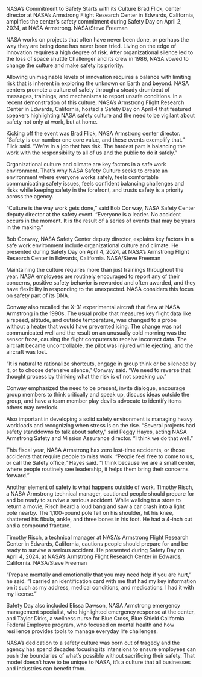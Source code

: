 NASA’s Commitment to Safety Starts with its Culture 
 Brad Flick, center director at NASA’s Armstrong Flight Research Center in Edwards, California, amplifies the center’s safety commitment during Safety Day on April 2, 2024, at NASA Armstrong. NASA/Steve Freeman

NASA works on projects that often have never been done, or perhaps the way they are being done has never been tried. Living on the edge of innovation requires a high degree of risk. After organizational silence led to the loss of space shuttle Challenger and its crew in 1986, NASA vowed to change the culture and make safety its priority.

Allowing unimaginable levels of innovation requires a balance with limiting risk that is inherent in exploring the unknown on Earth and beyond. NASA centers promote a culture of safety through a steady drumbeat of messages, trainings, and mechanisms to report unsafe conditions. In a recent demonstration of this culture, NASA’s Armstrong Flight Research Center in Edwards, California, hosted a Safety Day on April 4 that featured speakers highlighting NASA safety culture and the need to be vigilant about safety not only at work, but at home.

Kicking off the event was Brad Flick, NASA Armstrong center director. “Safety is our number one core value, and these events exemplify that.” Flick said. “We’re in a job that has risk. The hardest part is balancing the work with the responsibility to all of us and the public to do it safely.”

Organizational culture and climate are key factors in a safe work environment. That’s why NASA Safety Culture seeks to create an environment where everyone works safely, feels comfortable communicating safety issues, feels confident balancing challenges and risks while keeping safety in the forefront, and trusts safety is a priority across the agency.

“Culture is the way work gets done,” said Bob Conway, NASA Safety Center deputy director at the safety event. “Everyone is a leader. No accident occurs in the moment. It is the result of a series of events that may be years in the making.”

Bob Conway, NASA Safety Center deputy director, explains key factors in a safe work environment include organizational culture and climate. He presented during Safety Day on April 4, 2024, at NASA’s Armstrong Flight Research Center in Edwards, California. NASA/Steve Freeman

Maintaining the culture requires more than just trainings throughout the year. NASA employees are routinely encouraged to report any of their concerns, positive safety behavior is rewarded and often awarded, and they have flexibility in responding to the unexpected. NASA considers this focus on safety part of its DNA.

Conway also recalled the X-31 experimental aircraft that flew at NASA Armstrong in the 1990s. The usual probe that measures key flight data like airspeed, altitude, and outside temperature, was changed to a probe without a heater that would have prevented icing. The change was not communicated well and the result on an unusually cold morning was the sensor froze, causing the flight computers to receive incorrect data. The aircraft became uncontrollable, the pilot was injured while ejecting, and the aircraft was lost.

“It is natural to rationalize shortcuts, engage in group think or be silenced by it, or to choose defensive silence,” Conway said. “We need to reverse that thought process by thinking what the risk is of not speaking up.”

Conway emphasized the need to be present, invite dialogue, encourage group members to think critically and speak up, discuss ideas outside the group, and have a team member play devil’s advocate to identify items others may overlook.

Also important in developing a solid safety environment is managing heavy workloads and recognizing when stress is on the rise. “Several projects had safety standdowns to talk about safety,” said Peggy Hayes, acting NASA Armstrong Safety and Mission Assurance director. “I think we do that well.”

This fiscal year, NASA Armstrong has zero lost-time accidents, or those accidents that require people to miss work. “People feel free to come to us, or call the Safety office,” Hayes said. “I think because we are a small center, where people routinely see leadership, it helps them bring their concerns forward.”

Another element of safety is what happens outside of work. Timothy Risch, a NASA Armstrong technical manager, cautioned people should prepare for and be ready to survive a serious accident. While walking to a store to return a movie, Risch heard a loud bang and saw a car crash into a light pole nearby. The 1,100-pound pole fell on his shoulder, hit his knee, shattered his fibula, ankle, and three bones in his foot. He had a 4-inch cut and a compound fracture.

Timothy Risch, a technical manager at NASA’s Armstrong Flight Research Center in Edwards, California, cautions people should prepare for and be ready to survive a serious accident. He presented during Safety Day on April 4, 2024, at NASA’s Armstrong Flight Research Center in Edwards, California. NASA/Steve Freeman

“Prepare mentally and emotionally that you may need help if you are hurt,” he said. “I carried an identification card with me that had my key information on it such as my address, medical conditions, and medications. I had it with my license.”

Safety Day also included Elissa Dawson, NASA Armstrong emergency management specialist, who highlighted emergency response at the center, and Taylor Dirks, a wellness nurse for Blue Cross, Blue Shield California Federal Employee program, who focused on mental health and how resilience provides tools to manage everyday life challenges.

NASA’s dedication to a safety culture was born out of tragedy and the agency has spend decades focusing its intensions to ensure employees can push the boundaries of what’s possible without sacrificing their safety. That model doesn’t have to be unique to NASA, it’s a culture that all businesses and industries can benefit from.